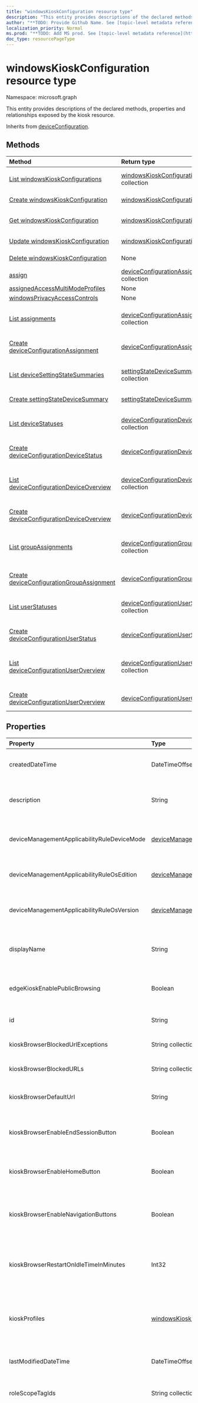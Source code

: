 ```yaml
---
title: "windowsKioskConfiguration resource type"
description: "This entity provides descriptions of the declared methods, properties and relationships exposed by the kiosk resource."
author: "**TODO: Provide Github Name. See [topic-level metadata reference](https://msgo.azurewebsites.net/add/document/guidelines/metadata.html#topic-level-metadata)**"
localization_priority: Normal
ms.prod: "**TODO: Add MS prod. See [topic-level metadata reference](https://msgo.azurewebsites.net/add/document/guidelines/metadata.html#topic-level-metadata)**"
doc_type: resourcePageType
---
```


# windowsKioskConfiguration resource type

Namespace: microsoft.graph



This entity provides descriptions of the declared methods, properties and relationships exposed by the kiosk resource.


Inherits from [deviceConfiguration](../resources/deviceconfiguration.md).

## Methods
|Method|Return type|Description|
|:---|:---|:---|
|[List windowsKioskConfigurations](../api/windowskioskconfiguration-list.md)|[windowsKioskConfiguration](../resources/windowskioskconfiguration.md) collection|Get a list of the [windowsKioskConfiguration](../resources/windowskioskconfiguration.md) objects and their properties.|
|[Create windowsKioskConfiguration](../api/windowskioskconfiguration-create.md)|[windowsKioskConfiguration](../resources/windowskioskconfiguration.md)|Create a new [windowsKioskConfiguration](../resources/windowskioskconfiguration.md) object.|
|[Get windowsKioskConfiguration](../api/windowskioskconfiguration-get.md)|[windowsKioskConfiguration](../resources/windowskioskconfiguration.md)|Read the properties and relationships of a [windowsKioskConfiguration](../resources/windowskioskconfiguration.md) object.|
|[Update windowsKioskConfiguration](../api/windowskioskconfiguration-update.md)|[windowsKioskConfiguration](../resources/windowskioskconfiguration.md)|Update the properties of a [windowsKioskConfiguration](../resources/windowskioskconfiguration.md) object.|
|[Delete windowsKioskConfiguration](../api/windowskioskconfiguration-delete.md)|None|Deletes a [windowsKioskConfiguration](../resources/windowskioskconfiguration.md) object.|
|[assign](../api/windowskioskconfiguration-assign.md)|[deviceConfigurationAssignment](../resources/deviceconfigurationassignment.md) collection|**TODO: Add Description**|
|[assignedAccessMultiModeProfiles](../api/windowskioskconfiguration-assignedaccessmultimodeprofiles.md)|None|**TODO: Add Description**|
|[windowsPrivacyAccessControls](../api/windowskioskconfiguration-windowsprivacyaccesscontrols.md)|None|**TODO: Add Description**|
|[List assignments](../api/windowskioskconfiguration-list-assignments.md)|[deviceConfigurationAssignment](../resources/deviceconfigurationassignment.md) collection|Get the deviceConfigurationAssignment resources from the assignments navigation property.|
|[Create deviceConfigurationAssignment](../api/windowskioskconfiguration-post-assignments.md)|[deviceConfigurationAssignment](../resources/deviceconfigurationassignment.md)|Create a new deviceConfigurationAssignment object.|
|[List deviceSettingStateSummaries](../api/windowskioskconfiguration-list-devicesettingstatesummaries.md)|[settingStateDeviceSummary](../resources/settingstatedevicesummary.md) collection|Get the settingStateDeviceSummary resources from the deviceSettingStateSummaries navigation property.|
|[Create settingStateDeviceSummary](../api/windowskioskconfiguration-post-devicesettingstatesummaries.md)|[settingStateDeviceSummary](../resources/settingstatedevicesummary.md)|Create a new settingStateDeviceSummary object.|
|[List deviceStatuses](../api/windowskioskconfiguration-list-devicestatuses.md)|[deviceConfigurationDeviceStatus](../resources/deviceconfigurationdevicestatus.md) collection|Get the deviceConfigurationDeviceStatus resources from the deviceStatuses navigation property.|
|[Create deviceConfigurationDeviceStatus](../api/windowskioskconfiguration-post-devicestatuses.md)|[deviceConfigurationDeviceStatus](../resources/deviceconfigurationdevicestatus.md)|Create a new deviceConfigurationDeviceStatus object.|
|[List deviceConfigurationDeviceOverview](../api/windowskioskconfiguration-list-devicestatusoverview.md)|[deviceConfigurationDeviceOverview](../resources/deviceconfigurationdeviceoverview.md) collection|Get the deviceConfigurationDeviceOverview resources from the deviceStatusOverview navigation property.|
|[Create deviceConfigurationDeviceOverview](../api/windowskioskconfiguration-post-devicestatusoverview.md)|[deviceConfigurationDeviceOverview](../resources/deviceconfigurationdeviceoverview.md)|Create a new deviceConfigurationDeviceOverview object.|
|[List groupAssignments](../api/windowskioskconfiguration-list-groupassignments.md)|[deviceConfigurationGroupAssignment](../resources/deviceconfigurationgroupassignment.md) collection|Get the deviceConfigurationGroupAssignment resources from the groupAssignments navigation property.|
|[Create deviceConfigurationGroupAssignment](../api/windowskioskconfiguration-post-groupassignments.md)|[deviceConfigurationGroupAssignment](../resources/deviceconfigurationgroupassignment.md)|Create a new deviceConfigurationGroupAssignment object.|
|[List userStatuses](../api/windowskioskconfiguration-list-userstatuses.md)|[deviceConfigurationUserStatus](../resources/deviceconfigurationuserstatus.md) collection|Get the deviceConfigurationUserStatus resources from the userStatuses navigation property.|
|[Create deviceConfigurationUserStatus](../api/windowskioskconfiguration-post-userstatuses.md)|[deviceConfigurationUserStatus](../resources/deviceconfigurationuserstatus.md)|Create a new deviceConfigurationUserStatus object.|
|[List deviceConfigurationUserOverview](../api/windowskioskconfiguration-list-userstatusoverview.md)|[deviceConfigurationUserOverview](../resources/deviceconfigurationuseroverview.md) collection|Get the deviceConfigurationUserOverview resources from the userStatusOverview navigation property.|
|[Create deviceConfigurationUserOverview](../api/windowskioskconfiguration-post-userstatusoverview.md)|[deviceConfigurationUserOverview](../resources/deviceconfigurationuseroverview.md)|Create a new deviceConfigurationUserOverview object.|

## Properties
|Property|Type|Description|
|:---|:---|:---|
|createdDateTime|DateTimeOffset|DateTime the object was created. Inherited from [deviceConfiguration](../resources/deviceconfiguration.md)|
|description|String|Admin provided description of the Device Configuration. Inherited from [deviceConfiguration](../resources/deviceconfiguration.md)|
|deviceManagementApplicabilityRuleDeviceMode|[deviceManagementApplicabilityRuleDeviceMode](../resources/devicemanagementapplicabilityruledevicemode.md)|The device mode applicability rule for this Policy. Inherited from [deviceConfiguration](../resources/deviceconfiguration.md)|
|deviceManagementApplicabilityRuleOsEdition|[deviceManagementApplicabilityRuleOsEdition](../resources/devicemanagementapplicabilityruleosedition.md)|The OS edition applicability for this Policy. Inherited from [deviceConfiguration](../resources/deviceconfiguration.md)|
|deviceManagementApplicabilityRuleOsVersion|[deviceManagementApplicabilityRuleOsVersion](../resources/devicemanagementapplicabilityruleosversion.md)|The OS version applicability rule for this Policy. Inherited from [deviceConfiguration](../resources/deviceconfiguration.md)|
|displayName|String|Admin provided name of the device configuration. Inherited from [deviceConfiguration](../resources/deviceconfiguration.md)|
|edgeKioskEnablePublicBrowsing|Boolean|Enable public browsing kiosk mode for the Microsoft Edge browser. The Default is false.|
|id|String|**TODO: Add Description** Inherited from [entity](../resources/entity.md)|
|kioskBrowserBlockedUrlExceptions|String collection|Specify URLs that the kiosk browser is allowed to navigate to|
|kioskBrowserBlockedURLs|String collection|Specify URLs that the kiosk browsers should not navigate to|
|kioskBrowserDefaultUrl|String|Specify the default URL the browser should navigate to on launch.|
|kioskBrowserEnableEndSessionButton|Boolean|Enable the kiosk browser's end session button. By default, the end session button is disabled.|
|kioskBrowserEnableHomeButton|Boolean|Enable the kiosk browser's home button. By default, the home button is disabled.|
|kioskBrowserEnableNavigationButtons|Boolean|Enable the kiosk browser's navigation buttons(forward/back). By default, the navigation buttons are disabled.|
|kioskBrowserRestartOnIdleTimeInMinutes|Int32|Specify the number of minutes the session is idle until the kiosk browser restarts in a fresh state.  Valid values are 1-1440. Valid values 1 to 1440|
|kioskProfiles|[windowsKioskProfile](../resources/windowskioskprofile.md) collection|This policy setting allows to define a list of Kiosk profiles for a Kiosk configuration. This collection can contain a maximum of 3 elements.|
|lastModifiedDateTime|DateTimeOffset|DateTime the object was last modified. Inherited from [deviceConfiguration](../resources/deviceconfiguration.md)|
|roleScopeTagIds|String collection|List of Scope Tags for this Entity instance. Inherited from [deviceConfiguration](../resources/deviceconfiguration.md)|
|supportsScopeTags|Boolean|Indicates whether or not the underlying Device Configuration supports the assignment of scope tags. Assigning to the ScopeTags property is not allowed when this value is false and entities will not be visible to scoped users. This occurs for Legacy policies created in Silverlight and can be resolved by deleting and recreating the policy in the Azure Portal. This property is read-only. Inherited from [deviceConfiguration](../resources/deviceconfiguration.md)|
|version|Int32|Version of the device configuration. Inherited from [deviceConfiguration](../resources/deviceconfiguration.md)|
|windowsKioskForceUpdateSchedule|[windowsKioskForceUpdateSchedule](../resources/windowskioskforceupdateschedule.md)|force update schedule for Kiosk devices.|

## Relationships
|Relationship|Type|Description|
|:---|:---|:---|
|assignments|[deviceConfigurationAssignment](../resources/deviceconfigurationassignment.md) collection|The list of assignments for the device configuration profile. Inherited from [deviceConfiguration](../resources/deviceconfiguration.md)|
|deviceSettingStateSummaries|[settingStateDeviceSummary](../resources/settingstatedevicesummary.md) collection|Device Configuration Setting State Device Summary Inherited from [deviceConfiguration](../resources/deviceconfiguration.md)|
|deviceStatuses|[deviceConfigurationDeviceStatus](../resources/deviceconfigurationdevicestatus.md) collection|Device configuration installation status by device. Inherited from [deviceConfiguration](../resources/deviceconfiguration.md)|
|deviceStatusOverview|[deviceConfigurationDeviceOverview](../resources/deviceconfigurationdeviceoverview.md)|Device Configuration devices status overview Inherited from [deviceConfiguration](../resources/deviceconfiguration.md)|
|groupAssignments|[deviceConfigurationGroupAssignment](../resources/deviceconfigurationgroupassignment.md) collection|The list of group assignments for the device configuration profile. Inherited from [deviceConfiguration](../resources/deviceconfiguration.md)|
|userStatuses|[deviceConfigurationUserStatus](../resources/deviceconfigurationuserstatus.md) collection|Device configuration installation status by user. Inherited from [deviceConfiguration](../resources/deviceconfiguration.md)|
|userStatusOverview|[deviceConfigurationUserOverview](../resources/deviceconfigurationuseroverview.md)|Device Configuration users status overview Inherited from [deviceConfiguration](../resources/deviceconfiguration.md)|

## JSON representation
The following is a JSON representation of the resource.
<!-- {
  "blockType": "resource",
  "keyProperty": "id",
  "@odata.type": "microsoft.graph.windowsKioskConfiguration",
  "baseType": "microsoft.graph.deviceConfiguration",
  "openType": false
}
-->
``` json
{
  "@odata.type": "#microsoft.graph.windowsKioskConfiguration",
  "id": "String (identifier)",
  "createdDateTime": "String (timestamp)",
  "description": "String",
  "deviceManagementApplicabilityRuleDeviceMode": {
    "@odata.type": "microsoft.graph.deviceManagementApplicabilityRuleDeviceMode"
  },
  "deviceManagementApplicabilityRuleOsEdition": {
    "@odata.type": "microsoft.graph.deviceManagementApplicabilityRuleOsEdition"
  },
  "deviceManagementApplicabilityRuleOsVersion": {
    "@odata.type": "microsoft.graph.deviceManagementApplicabilityRuleOsVersion"
  },
  "displayName": "String",
  "lastModifiedDateTime": "String (timestamp)",
  "roleScopeTagIds": [
    "String"
  ],
  "supportsScopeTags": "Boolean",
  "version": "Integer",
  "edgeKioskEnablePublicBrowsing": "Boolean",
  "kioskBrowserBlockedUrlExceptions": [
    "String"
  ],
  "kioskBrowserBlockedURLs": [
    "String"
  ],
  "kioskBrowserDefaultUrl": "String",
  "kioskBrowserEnableEndSessionButton": "Boolean",
  "kioskBrowserEnableHomeButton": "Boolean",
  "kioskBrowserEnableNavigationButtons": "Boolean",
  "kioskBrowserRestartOnIdleTimeInMinutes": "Integer",
  "kioskProfiles": [
    {
      "@odata.type": "microsoft.graph.windowsKioskProfile"
    }
  ],
  "windowsKioskForceUpdateSchedule": {
    "@odata.type": "microsoft.graph.windowsKioskForceUpdateSchedule"
  }
}
```


